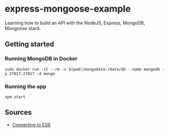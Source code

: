 # express-mongoose-example

Learning how to build an API with the NodeJS, Express, MongoDB, Mongoose stack.

## Getting started

### Running MongoDB in Docker

```
sudo docker run -it --rm -v $(pwd)/mongodata:/data/db --name mongodb -p 27017:27017 -d mongo
```

### Running the app
```
npm start
```

## Sources
- [Converting to ES6](https://www.freecodecamp.org/news/how-to-enable-es6-and-beyond-syntax-with-node-and-express-68d3e11fe1ab/)